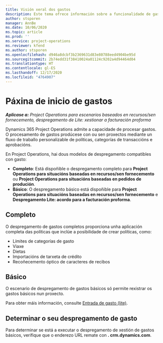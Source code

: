 ```yaml
---
title: Visión xeral dos gastos
description: Este tema ofrece información sobre a funcionalidade de gasto en Project Operations.
author: stsporen
manager: AnnBe
ms.date: 10/06/2020
ms.topic: article
ms.prod: ''
ms.service: project-operations
ms.reviewer: kfend
ms.author: stsporen
ms.openlocfilehash: d946a8dcbf3b2369631d83e80788eed4904be95d
ms.sourcegitcommit: 2b74edd31f38410024a01124c9202a4d94464d04
ms.translationtype: HT
ms.contentlocale: gl-ES
ms.lasthandoff: 12/17/2020
ms.locfileid: "4764907"
---
```

# <a name="expense-home-page"></a>Páxina de inicio de gastos

_**Aplícase a:** Project Operations para escenarios baseados en recursos/sen fornecemento, despregamento de Lite: xestionar a facturación proforma_


Dynamics 365 Project Operations admite a capacidade de procesar gastos. O procesamento de gastos prodúcese con ou sen proxectos mediante un fluxo de traballo personalizable de políticas, categorías de transaccións e aprobacións.

En Project Operations, hai dous modelos de despregamento compatibles con gasto: 

- **Completo**: Está dispoñible o despregamento completo para **Project Operations para situacións baseadas en recursos/sen fornecemento** ou **Project Operations para situacións baseadas en pedidos de produción**.
- **Básico**: O despregamento básico está dispoñible para **Project Operations para situacións baseadas en recursos/sen fornecemento** e **Despregamento Lite: acordo para a facturación proforma**.

## <a name="full"></a>Completo 
O despregamento de gastos completos proporciona unha aplicación completa das políticas que inclúe a posibilidade de crear políticas, como:

  - Límites de categorías de gasto
  - Viaxe
  - Dietas
  - Importacións de tarxeta de crédito
  - Recoñecemento óptico de caracteres de recibos

## <a name="basic"></a>Básico 
O escenario de despregamento de gastos básicos só permite rexistrar os gastos básicos nun proxecto. 

Para obter máis información, consulte [Entrada de gasto (lite)](basic-expense.md).

## <a name="determine-your-expense-deployment"></a>Determinar o seu despregamento de gasto
Para determinar se está a executar o despregamento de xestión de gastos básicos, verifique que o enderezo URL remate con **. crm.dynamics.com**. 
